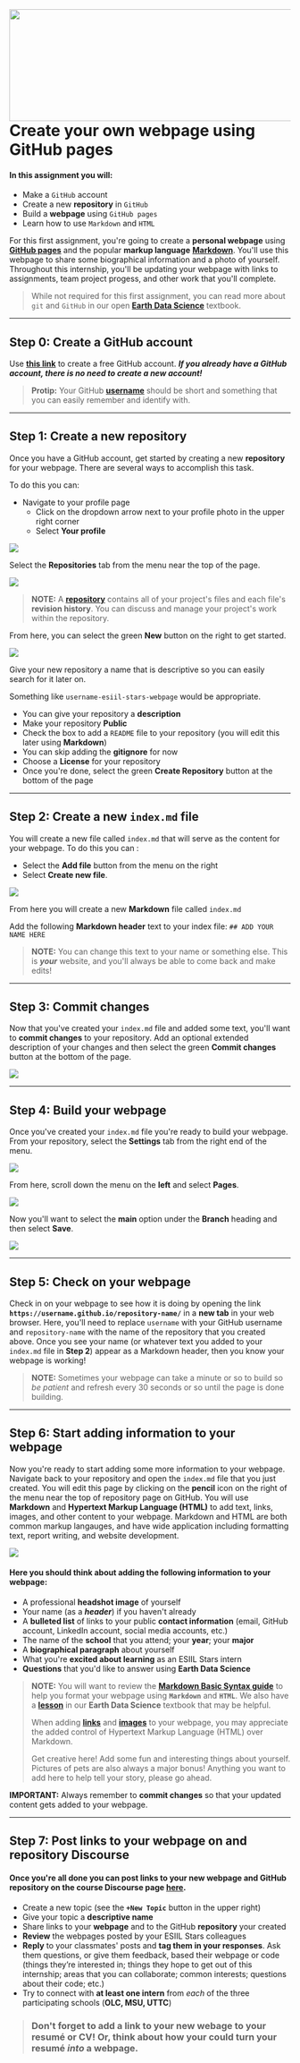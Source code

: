 <img align="right" width="1000" height="200" src="https://raw.githubusercontent.com/cu-esiil-edu/esiil-stars-syllabus-2023/main/esiil-earthlab-cires-header.png">


# Create your own webpage using GitHub pages

#### In this assignment you will: 
* Make a `GitHub` account
* Create a new **repository** in `GitHub`
* Build a **webpage** using `GitHub pages`
* Learn how to use `Markdown` and `HTML`

For this first assignment, you're going to create a **personal webpage** using <a href="https://pages.github.com/" target="_blank">**GitHub pages**</a> and the popular **markup language** <a href="https://www.markdownguide.org/getting-started/" target="_blank">**Markdown**</a>. You'll use this webpage to share some biographical information and a photo of yourself. Throughout this internship, you'll be updating your webpage with links to assignments, team project progess, and other work that you'll complete. 

> While not required for this first assignment, you can read more about `git` and `GitHub` in our open <a href="https://www.earthdatascience.org/courses/intro-to-earth-data-science/git-github/" target="_blank">**Earth Data Science**</a> textbook. 

***

## Step 0: Create a GitHub account
Use <a href="https://github.com/signup?ref_cta=Sign+up&ref_loc=header+logged+out&ref_page=%2F&source=header-home" target="_blank">**this link**</a> to create a free GitHub account. _**If you already have a GitHub account, there is no need to create a new account!**_

> **Protip:** Your GitHub <a href="https://happygitwithr.com/github-acct.html" target="_blank">**username**</a> should be short and something that you can easily remember and identify with.

***

## Step 1: Create a new repository

Once you have a GitHub account, get started by creating a new **repository** for your webpage. There are several ways to accomplish this task. 

To do this you can:
* Navigate to your profile page
  * Click on the dropdown arrow next to your profile photo in the upper right corner
  * Select **Your profile**

<img src="https://raw.githubusercontent.com/cu-esiil-edu/esiil-stars-student-webpages/main/images/your-profile.png">
  
Select the **Repositories** tab from the menu near the top of the page.

<img src="https://raw.githubusercontent.com/cu-esiil-edu/esiil-stars-student-webpages/main/images/repositories.png">


> **NOTE:** A <a href="https://docs.github.com/en/repositories/creating-and-managing-repositories/about-repositories" target="_blank">**repository**</a> contains all of your project's files and each file's **revision history**. You can discuss and manage your project's work within the repository.


From here, you can select the green **New** button on the right to get started.

<img src="https://raw.githubusercontent.com/cu-esiil-edu/esiil-stars-student-webpages/main/images/new-repo.png">


Give your new repository a name that is descriptive so you can easily search for it later on. 

Something like `username-esiil-stars-webpage` would be appropriate.

* You can give your repository a **description**
* Make your repository **Public**
* Check the box to add a `README` file to your repository (you will edit this later using **Markdown**)
* You can skip adding the **gitignore** for now
* Choose a **License** for your repository
* Once you're done, select the green **Create Repository** button at the bottom of the page

***

## Step 2: Create a new `index.md` file
You will create a new file called `index.md` that will serve as the content for your webpage. To do this you can :
* Select the **Add file** button from the menu on the right
* Select **Create new file**. 

<img src="https://raw.githubusercontent.com/cu-esiil-edu/esiil-stars-student-webpages/main/images/create-new-file.png">

From here you will create a new **Markdown** file called `index.md` 

Add the following **Markdown header** text to your index file:
`## ADD YOUR NAME HERE` 

>**NOTE:** You can change this text to your name or something else. This is _**your**_ website, and you'll always be able to come back and make edits!

***

## Step 3: Commit changes
Now that you've created your `index.md` file and added some text, you'll want to **commit changes** to your repository. Add an optional extended description of your changes and then select the green **Commit changes** button at the bottom of the page.

<img src="https://raw.githubusercontent.com/cu-esiil-edu/esiil-stars-student-webpages/main/images/commit-changes.png">

***

## Step 4: Build your webpage
Once you've created your `index.md` file you're ready to build your webpage. From your repository, select the **Settings** tab from the right end of the menu. 

<img src="https://raw.githubusercontent.com/cu-esiil-edu/esiil-stars-student-webpages/main/images/settings.png">

From here, scroll down the menu on the **left** and select **Pages**.

<img src="https://raw.githubusercontent.com/cu-esiil-edu/esiil-stars-student-webpages/main/images/pages.png">

Now you'll want to select the **main** option under the **Branch** heading and then select **Save**.

<img src="https://raw.githubusercontent.com/cu-esiil-edu/esiil-stars-student-webpages/main/images/select-branch-main.png">

***

## Step 5: Check on your webpage
Check in on your webpage to see how it is doing by opening the link **`https://username.github.io/repository-name/`** in a **new tab** in your web browser. Here, you'll need to replace `username` with your GitHub username and `repository-name` with the name of the repository that you created above. Once you see your name (or whatever text you added to your `index.md` file in **Step 2**) appear as a Markdown header, then you know your webpage is working!


> **NOTE:** Sometimes your webpage can take a minute or so to build so _be patient_ and refresh every 30 seconds or so until the page is done building.


***

## Step 6: Start adding information to your webpage
Now you're ready to start adding some more information to your webpage. Navigate back to your repository and open the `index.md` file that you just created. You will edit this page by clicking on the **pencil** icon on the right of the menu near the top of repository page on GitHub. You will use **Markdown** and **Hypertext Markup Language (HTML)** to add text, links, images, and other content to your webpage. Markdown and HTML are both common markup langauges, and have wide application including formatting text, report writing, and website development.

<img src="https://raw.githubusercontent.com/cu-esiil-edu/esiil-stars-student-webpages/main/images/edit-file.png">

#### Here you should think about adding the following information to your webpage:
* A professional **headshot image** of yourself
* Your name (as a _**header**_) if you haven't already
* A **bulleted list** of links to your public **contact information** (email, GitHub account, LinkedIn account, social media accounts, etc.)
* The name of the **school** that you attend; your **year**; your **major**
* A **biographical paragraph** about yourself
* What you're **excited about learning** as an ESIIL Stars intern
* **Questions** that you'd like to answer using **Earth Data Science**


> **NOTE:** You will want to review the <a href="https://www.markdownguide.org/basic-syntax/" target="_blank">**Markdown Basic Syntax guide**</a> to help you format your webpage using **`Markdown`** and **`HTML`**. We also have a <a href="https://www.earthdatascience.org/courses/intro-to-earth-data-science/file-formats/use-text-files/format-text-with-markdown-jupyter-notebook/" target="_blank">**lesson**</a> in our **Earth Data Science** textbook that may be helpful.
>
> When adding <a href="https://www.w3schools.com/html/html_links.asp" target="_blank">**links**</a> and <a href="https://www.w3schools.com/html/html_images.asp" target="_blank">**images**</a> to your webpage, you may appreciate the added control of Hypertext Markup Language (HTML) over Markdown. 
>
> Get creative here! Add some fun and interesting things about yourself. Pictures of pets are also always a major bonus! Anything you want to add here to help tell your story, please go ahead.


**IMPORTANT:** Always remember to **commit changes** so that your updated content gets added to your webpage.

***

## Step 7: Post links to your webpage on and repository Discourse

#### Once you're all done you can post links to your new webpage and GitHub repository on the course Discourse page <a href="https://earthlab.earthdatascience.org/c/esiil-stars/esiil-stars-student-webpages/25" target="_blank">**here**</a>.
* Create a new topic (see the **`+New Topic`** button in the upper right)
* Give your topic a **descriptive name**
* Share links to your **webpage** and to the GitHub **repository** your created
* **Review** the webpages posted by your ESIIL Stars colleagues
* **Reply** to your classmates' posts and **tag them in your responses**. Ask them questions, or give them feedback, based their webpage or code (things they’re interested in; things they hope to get out of this internship; areas that you can collaborate; common interests; questions about their code; etc.)
* Try to connect with **at least one intern** from _each_ of the three participating schools (**OLC, MSU, UTTC**)

> ### Don't forget to add a link to your new webage to your resumé or CV! Or, think about how your could turn your resumé _**into**_ a webpage.
